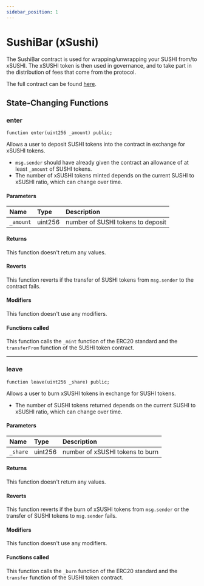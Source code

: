 ```yaml
---
sidebar_position: 1
---
```


# SushiBar (xSushi)

The SushiBar contract is used for wrapping/unwrapping your SUSHI from/to xSUSHI. The xSUSHI token is then used in governance, and to take part in the distribution of fees that come from the protocol.

The full contract can be found [here](https://github.com/sushiswap/sushiswap/blob/archieve/master/contracts/SushiBar.sol).

## State-Changing Functions

### enter

```solidity
function enter(uint256 _amount) public;
```

Allows a user to deposit SUSHI tokens into the contract in exchange for xSUSHI tokens.

-   `msg.sender` should have already given the contract an allowance of at least `_amount` of SUSHI tokens.
-   The number of xSUSHI tokens minted depends on the current SUSHI to xSUSHI ratio, which can change over time.

#### Parameters

| Name      | Type    | Description                       |
| :-------- | :------ | :-------------------------------- |
| `_amount` | uint256 | number of SUSHI tokens to deposit |

#### Returns

This function doesn't return any values.

#### Reverts

This function reverts if the transfer of SUSHI tokens from `msg.sender` to the contract fails.

#### Modifiers

This function doesn't use any modifiers.

#### Functions called

This function calls the `_mint` function of the ERC20 standard and the `transferFrom` function of the SUSHI token contract.

---

### leave

```solidity
function leave(uint256 _share) public;
```

Allows a user to burn xSUSHI tokens in exchange for SUSHI tokens.

-   The number of SUSHI tokens returned depends on the current SUSHI to xSUSHI ratio, which can change over time.

#### Parameters

| Name     | Type    | Description                     |
| :------- | :------ | :------------------------------ |
| `_share` | uint256 | number of xSUSHI tokens to burn |

#### Returns

This function doesn't return any values.

#### Reverts

This function reverts if the burn of xSUSHI tokens from `msg.sender` or the transfer of SUSHI tokens to `msg.sender` fails.

#### Modifiers

This function doesn't use any modifiers.

#### Functions called

This function calls the `_burn` function of the ERC20 standard and the `transfer` function of the SUSHI token contract.

